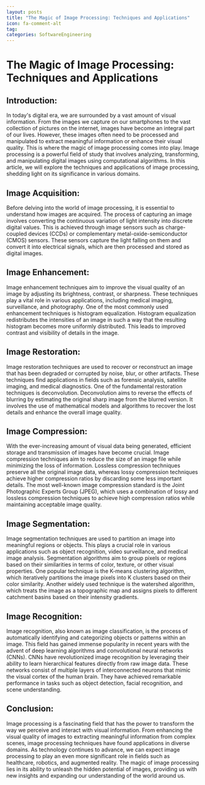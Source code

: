 ```yaml
---
layout: posts
title: "The Magic of Image Processing: Techniques and Applications"
icon: fa-comment-alt
tag:      
categories: SoftwareEngineering
---
```



# The Magic of Image Processing: Techniques and Applications

## Introduction:

In today's digital era, we are surrounded by a vast amount of visual information. From the images we capture on our smartphones to the vast collection of pictures on the internet, images have become an integral part of our lives. However, these images often need to be processed and manipulated to extract meaningful information or enhance their visual quality. This is where the magic of image processing comes into play. Image processing is a powerful field of study that involves analyzing, transforming, and manipulating digital images using computational algorithms. In this article, we will explore the techniques and applications of image processing, shedding light on its significance in various domains.

## Image Acquisition:

Before delving into the world of image processing, it is essential to understand how images are acquired. The process of capturing an image involves converting the continuous variation of light intensity into discrete digital values. This is achieved through image sensors such as charge-coupled devices (CCDs) or complementary metal-oxide-semiconductor (CMOS) sensors. These sensors capture the light falling on them and convert it into electrical signals, which are then processed and stored as digital images.

## Image Enhancement:

Image enhancement techniques aim to improve the visual quality of an image by adjusting its brightness, contrast, or sharpness. These techniques play a vital role in various applications, including medical imaging, surveillance, and photography. One of the most commonly used enhancement techniques is histogram equalization. Histogram equalization redistributes the intensities of an image in such a way that the resulting histogram becomes more uniformly distributed. This leads to improved contrast and visibility of details in the image.

## Image Restoration:

Image restoration techniques are used to recover or reconstruct an image that has been degraded or corrupted by noise, blur, or other artifacts. These techniques find applications in fields such as forensic analysis, satellite imaging, and medical diagnostics. One of the fundamental restoration techniques is deconvolution. Deconvolution aims to reverse the effects of blurring by estimating the original sharp image from the blurred version. It involves the use of mathematical models and algorithms to recover the lost details and enhance the overall image quality.

## Image Compression:

With the ever-increasing amount of visual data being generated, efficient storage and transmission of images have become crucial. Image compression techniques aim to reduce the size of an image file while minimizing the loss of information. Lossless compression techniques preserve all the original image data, whereas lossy compression techniques achieve higher compression ratios by discarding some less important details. The most well-known image compression standard is the Joint Photographic Experts Group (JPEG), which uses a combination of lossy and lossless compression techniques to achieve high compression ratios while maintaining acceptable image quality.

## Image Segmentation:

Image segmentation techniques are used to partition an image into meaningful regions or objects. This plays a crucial role in various applications such as object recognition, video surveillance, and medical image analysis. Segmentation algorithms aim to group pixels or regions based on their similarities in terms of color, texture, or other visual properties. One popular technique is the K-means clustering algorithm, which iteratively partitions the image pixels into K clusters based on their color similarity. Another widely used technique is the watershed algorithm, which treats the image as a topographic map and assigns pixels to different catchment basins based on their intensity gradients.

## Image Recognition:

Image recognition, also known as image classification, is the process of automatically identifying and categorizing objects or patterns within an image. This field has gained immense popularity in recent years with the advent of deep learning algorithms and convolutional neural networks (CNNs). CNNs have revolutionized image recognition by leveraging their ability to learn hierarchical features directly from raw image data. These networks consist of multiple layers of interconnected neurons that mimic the visual cortex of the human brain. They have achieved remarkable performance in tasks such as object detection, facial recognition, and scene understanding.

## Conclusion:

Image processing is a fascinating field that has the power to transform the way we perceive and interact with visual information. From enhancing the visual quality of images to extracting meaningful information from complex scenes, image processing techniques have found applications in diverse domains. As technology continues to advance, we can expect image processing to play an even more significant role in fields such as healthcare, robotics, and augmented reality. The magic of image processing lies in its ability to unleash the hidden potential of images, providing us with new insights and expanding our understanding of the world around us.